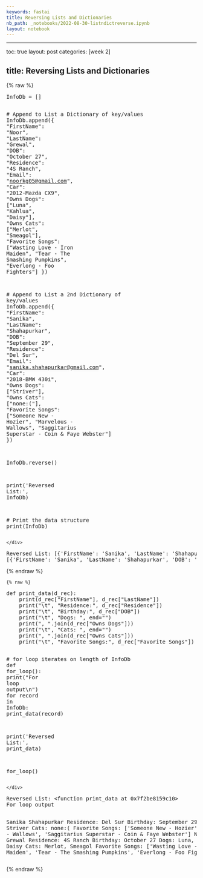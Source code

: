 ```yaml
---
keywords: fastai
title: Reversing Lists and Dictionaries
nb_path: _notebooks/2022-08-30-listndictreverse.ipynb
layout: notebook
---
```


<!--
#################################################
### THIS FILE WAS AUTOGENERATED! DO NOT EDIT! ###
#################################################
# file to edit: _notebooks/2022-08-30-listndictreverse.ipynb
-->

<div class="container" id="notebook-container">
        
<div class="cell border-box-sizing text_cell rendered"><div class="inner_cell">
<div class="text_cell_render border-box-sizing rendered_html">
<hr>
<p>toc: true
layout: post
categories: [week 2]</p>
<h2 id="title:--Reversing-Lists-and-Dictionaries">title:  Reversing Lists and Dictionaries<a class="anchor-link" href="#title:--Reversing-Lists-and-Dictionaries"> </a></h2>
</div>
</div>
</div>
    {% raw %}
    
<div class="cell border-box-sizing code_cell rendered">
<div class="input">

<div class="inner_cell">
    <div class="input_area">
<div class=" highlight hl-ipython3"><pre><span></span><span class="n">InfoDb</span> <span class="o">=</span> <span class="p">[]</span>

<span class="c1"># Append to List a Dictionary of key/values</span>
<span class="n">InfoDb</span><span class="o">.</span><span class="n">append</span><span class="p">({</span>
    <span class="s2">&quot;FirstName&quot;</span><span class="p">:</span> <span class="s2">&quot;Noor&quot;</span><span class="p">,</span>
    <span class="s2">&quot;LastName&quot;</span><span class="p">:</span> <span class="s2">&quot;Grewal&quot;</span><span class="p">,</span>
    <span class="s2">&quot;DOB&quot;</span><span class="p">:</span> <span class="s2">&quot;October 27&quot;</span><span class="p">,</span>
    <span class="s2">&quot;Residence&quot;</span><span class="p">:</span> <span class="s2">&quot;4S Ranch&quot;</span><span class="p">,</span>
    <span class="s2">&quot;Email&quot;</span><span class="p">:</span> <span class="s2">&quot;noorkg05@gmail.com&quot;</span><span class="p">,</span>
    <span class="s2">&quot;Car&quot;</span><span class="p">:</span> <span class="s2">&quot;2012-Mazda CX9&quot;</span><span class="p">,</span>
    <span class="s2">&quot;Owns Dogs&quot;</span><span class="p">:</span> <span class="p">[</span><span class="s2">&quot;Luna&quot;</span><span class="p">,</span> <span class="s2">&quot;Kahlua&quot;</span><span class="p">,</span> <span class="s2">&quot;Daisy&quot;</span><span class="p">],</span>
    <span class="s2">&quot;Owns Cats&quot;</span><span class="p">:</span> <span class="p">[</span><span class="s2">&quot;Merlot&quot;</span><span class="p">,</span> <span class="s2">&quot;Smeagol&quot;</span><span class="p">],</span>
    <span class="s2">&quot;Favorite Songs&quot;</span><span class="p">:</span> <span class="p">[</span><span class="s2">&quot;Wasting Love - Iron Maiden&quot;</span><span class="p">,</span> <span class="s2">&quot;Tear - The Smashing Pumpkins&quot;</span><span class="p">,</span> <span class="s2">&quot;Everlong - Foo Fighters&quot;</span><span class="p">]</span>
<span class="p">})</span>

<span class="c1"># Append to List a 2nd Dictionary of key/values</span>
<span class="n">InfoDb</span><span class="o">.</span><span class="n">append</span><span class="p">({</span>
    <span class="s2">&quot;FirstName&quot;</span><span class="p">:</span> <span class="s2">&quot;Sanika&quot;</span><span class="p">,</span>
    <span class="s2">&quot;LastName&quot;</span><span class="p">:</span> <span class="s2">&quot;Shahapurkar&quot;</span><span class="p">,</span>
    <span class="s2">&quot;DOB&quot;</span><span class="p">:</span> <span class="s2">&quot;September 29&quot;</span><span class="p">,</span>
    <span class="s2">&quot;Residence&quot;</span><span class="p">:</span> <span class="s2">&quot;Del Sur&quot;</span><span class="p">,</span>
    <span class="s2">&quot;Email&quot;</span><span class="p">:</span> <span class="s2">&quot;sanika.shahapurkar@gmail.com&quot;</span><span class="p">,</span>
    <span class="s2">&quot;Car&quot;</span><span class="p">:</span> <span class="s2">&quot;2018-BMW 430i&quot;</span><span class="p">,</span>
    <span class="s2">&quot;Owns Dogs&quot;</span><span class="p">:</span> <span class="p">[</span><span class="s2">&quot;Striver&quot;</span><span class="p">],</span>
    <span class="s2">&quot;Owns Cats&quot;</span><span class="p">:</span> <span class="p">[</span><span class="s2">&quot;none:(&quot;</span><span class="p">],</span>
    <span class="s2">&quot;Favorite Songs&quot;</span><span class="p">:</span> <span class="p">[</span><span class="s2">&quot;Someone New - Hozier&quot;</span><span class="p">,</span> <span class="s2">&quot;Marvelous - Wallows&quot;</span><span class="p">,</span> <span class="s2">&quot;Saggitarius Superstar - Coin &amp; Faye Webster&quot;</span><span class="p">]</span>
<span class="p">})</span>

<span class="n">InfoDb</span><span class="o">.</span><span class="n">reverse</span><span class="p">()</span>

<span class="nb">print</span><span class="p">(</span><span class="s1">&#39;Reversed List:&#39;</span><span class="p">,</span> <span class="n">InfoDb</span><span class="p">)</span>

<span class="c1"># Print the data structure</span>
<span class="nb">print</span><span class="p">(</span><span class="n">InfoDb</span><span class="p">)</span>
</pre></div>

    </div>
</div>
</div>

<div class="output_wrapper">
<div class="output">

<div class="output_area">

<div class="output_subarea output_stream output_stdout output_text">
<pre>Reversed List: [{&#39;FirstName&#39;: &#39;Sanika&#39;, &#39;LastName&#39;: &#39;Shahapurkar&#39;, &#39;DOB&#39;: &#39;September 29&#39;, &#39;Residence&#39;: &#39;Del Sur&#39;, &#39;Email&#39;: &#39;sanika.shahapurkar@gmail.com&#39;, &#39;Car&#39;: &#39;2018-BMW 430i&#39;, &#39;Owns Dogs&#39;: [&#39;Striver&#39;], &#39;Owns Cats&#39;: [&#39;none:(&#39;], &#39;Favorite Songs&#39;: [&#39;Someone New - Hozier&#39;, &#39;Marvelous - Wallows&#39;, &#39;Saggitarius Superstar - Coin &amp; Faye Webster&#39;]}, {&#39;FirstName&#39;: &#39;Noor&#39;, &#39;LastName&#39;: &#39;Grewal&#39;, &#39;DOB&#39;: &#39;October 27&#39;, &#39;Residence&#39;: &#39;4S Ranch&#39;, &#39;Email&#39;: &#39;noorkg05@gmail.com&#39;, &#39;Car&#39;: &#39;2012-Mazda CX9&#39;, &#39;Owns Dogs&#39;: [&#39;Luna&#39;, &#39;Kahlua&#39;, &#39;Daisy&#39;], &#39;Owns Cats&#39;: [&#39;Merlot&#39;, &#39;Smeagol&#39;], &#39;Favorite Songs&#39;: [&#39;Wasting Love - Iron Maiden&#39;, &#39;Tear - The Smashing Pumpkins&#39;, &#39;Everlong - Foo Fighters&#39;]}]
[{&#39;FirstName&#39;: &#39;Sanika&#39;, &#39;LastName&#39;: &#39;Shahapurkar&#39;, &#39;DOB&#39;: &#39;September 29&#39;, &#39;Residence&#39;: &#39;Del Sur&#39;, &#39;Email&#39;: &#39;sanika.shahapurkar@gmail.com&#39;, &#39;Car&#39;: &#39;2018-BMW 430i&#39;, &#39;Owns Dogs&#39;: [&#39;Striver&#39;], &#39;Owns Cats&#39;: [&#39;none:(&#39;], &#39;Favorite Songs&#39;: [&#39;Someone New - Hozier&#39;, &#39;Marvelous - Wallows&#39;, &#39;Saggitarius Superstar - Coin &amp; Faye Webster&#39;]}, {&#39;FirstName&#39;: &#39;Noor&#39;, &#39;LastName&#39;: &#39;Grewal&#39;, &#39;DOB&#39;: &#39;October 27&#39;, &#39;Residence&#39;: &#39;4S Ranch&#39;, &#39;Email&#39;: &#39;noorkg05@gmail.com&#39;, &#39;Car&#39;: &#39;2012-Mazda CX9&#39;, &#39;Owns Dogs&#39;: [&#39;Luna&#39;, &#39;Kahlua&#39;, &#39;Daisy&#39;], &#39;Owns Cats&#39;: [&#39;Merlot&#39;, &#39;Smeagol&#39;], &#39;Favorite Songs&#39;: [&#39;Wasting Love - Iron Maiden&#39;, &#39;Tear - The Smashing Pumpkins&#39;, &#39;Everlong - Foo Fighters&#39;]}]
</pre>
</div>
</div>

</div>
</div>

</div>
    {% endraw %}

    {% raw %}
    
<div class="cell border-box-sizing code_cell rendered">
<div class="input">

<div class="inner_cell">
    <div class="input_area">
<div class=" highlight hl-ipython3"><pre><span></span><span class="k">def</span> <span class="nf">print_data</span><span class="p">(</span><span class="n">d_rec</span><span class="p">):</span>
    <span class="nb">print</span><span class="p">(</span><span class="n">d_rec</span><span class="p">[</span><span class="s2">&quot;FirstName&quot;</span><span class="p">],</span> <span class="n">d_rec</span><span class="p">[</span><span class="s2">&quot;LastName&quot;</span><span class="p">])</span>  
    <span class="nb">print</span><span class="p">(</span><span class="s2">&quot;</span><span class="se">\t</span><span class="s2">&quot;</span><span class="p">,</span> <span class="s2">&quot;Residence:&quot;</span><span class="p">,</span> <span class="n">d_rec</span><span class="p">[</span><span class="s2">&quot;Residence&quot;</span><span class="p">])</span> 
    <span class="nb">print</span><span class="p">(</span><span class="s2">&quot;</span><span class="se">\t</span><span class="s2">&quot;</span><span class="p">,</span> <span class="s2">&quot;Birthday:&quot;</span><span class="p">,</span> <span class="n">d_rec</span><span class="p">[</span><span class="s2">&quot;DOB&quot;</span><span class="p">])</span>
    <span class="nb">print</span><span class="p">(</span><span class="s2">&quot;</span><span class="se">\t</span><span class="s2">&quot;</span><span class="p">,</span> <span class="s2">&quot;Dogs: &quot;</span><span class="p">,</span> <span class="n">end</span><span class="o">=</span><span class="s2">&quot;&quot;</span><span class="p">)</span>
    <span class="nb">print</span><span class="p">(</span><span class="s2">&quot;, &quot;</span><span class="o">.</span><span class="n">join</span><span class="p">(</span><span class="n">d_rec</span><span class="p">[</span><span class="s2">&quot;Owns Dogs&quot;</span><span class="p">]))</span> 
    <span class="nb">print</span><span class="p">(</span><span class="s2">&quot;</span><span class="se">\t</span><span class="s2">&quot;</span><span class="p">,</span> <span class="s2">&quot;Cats: &quot;</span><span class="p">,</span> <span class="n">end</span><span class="o">=</span><span class="s2">&quot;&quot;</span><span class="p">)</span>
    <span class="nb">print</span><span class="p">(</span><span class="s2">&quot;, &quot;</span><span class="o">.</span><span class="n">join</span><span class="p">(</span><span class="n">d_rec</span><span class="p">[</span><span class="s2">&quot;Owns Cats&quot;</span><span class="p">]))</span>
    <span class="nb">print</span><span class="p">(</span><span class="s2">&quot;</span><span class="se">\t</span><span class="s2">&quot;</span><span class="p">,</span> <span class="s2">&quot;Favorite Songs:&quot;</span><span class="p">,</span> <span class="n">d_rec</span><span class="p">[</span><span class="s2">&quot;Favorite Songs&quot;</span><span class="p">])</span>


<span class="c1"># for loop iterates on length of InfoDb</span>
<span class="k">def</span> <span class="nf">for_loop</span><span class="p">():</span>
    <span class="nb">print</span><span class="p">(</span><span class="s2">&quot;For loop output</span><span class="se">\n</span><span class="s2">&quot;</span><span class="p">)</span>
    <span class="k">for</span> <span class="n">record</span> <span class="ow">in</span> <span class="n">InfoDb</span><span class="p">:</span>
        <span class="n">print_data</span><span class="p">(</span><span class="n">record</span><span class="p">)</span>


<span class="nb">print</span><span class="p">(</span><span class="s1">&#39;Reversed List:&#39;</span><span class="p">,</span> <span class="n">print_data</span><span class="p">)</span>

<span class="n">for_loop</span><span class="p">()</span>
</pre></div>

    </div>
</div>
</div>

<div class="output_wrapper">
<div class="output">

<div class="output_area">

<div class="output_subarea output_stream output_stdout output_text">
<pre>Reversed List: &lt;function print_data at 0x7f2be8159c10&gt;
For loop output

Sanika Shahapurkar
	 Residence: Del Sur
	 Birthday: September 29
	 Dogs: Striver
	 Cats: none:(
	 Favorite Songs: [&#39;Someone New - Hozier&#39;, &#39;Marvelous - Wallows&#39;, &#39;Saggitarius Superstar - Coin &amp; Faye Webster&#39;]
Noor Grewal
	 Residence: 4S Ranch
	 Birthday: October 27
	 Dogs: Luna, Kahlua, Daisy
	 Cats: Merlot, Smeagol
	 Favorite Songs: [&#39;Wasting Love - Iron Maiden&#39;, &#39;Tear - The Smashing Pumpkins&#39;, &#39;Everlong - Foo Fighters&#39;]
</pre>
</div>
</div>

</div>
</div>

</div>
    {% endraw %}

</div>
 

